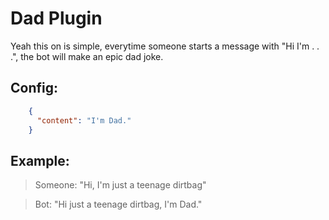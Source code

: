 # Dad Plugin

Yeah this on is simple, everytime someone starts a message with "Hi I'm . . .", the bot will make an epic dad joke.

## Config:

```json
    {
      "content": "I'm Dad."
    }
```

## Example:

> Someone: "Hi, I'm just a teenage dirtbag"

> Bot: "Hi just a teenage dirtbag, I'm Dad."

